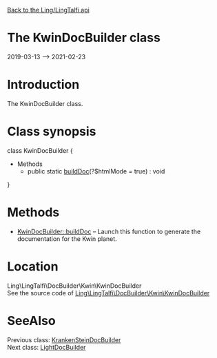 [Back to the Ling/LingTalfi api](https://github.com/lingtalfi/LingTalfi/blob/master/doc/api/Ling/LingTalfi.md)



The KwinDocBuilder class
================
2019-03-13 --> 2021-02-23






Introduction
============

The KwinDocBuilder class.



Class synopsis
==============


class <span class="pl-k">KwinDocBuilder</span>  {

- Methods
    - public static [buildDoc](https://github.com/lingtalfi/LingTalfi/blob/master/doc/api/Ling/LingTalfi/DocBuilder/Kwin/KwinDocBuilder/buildDoc.md)(?$htmlMode = true) : void

}






Methods
==============

- [KwinDocBuilder::buildDoc](https://github.com/lingtalfi/LingTalfi/blob/master/doc/api/Ling/LingTalfi/DocBuilder/Kwin/KwinDocBuilder/buildDoc.md) &ndash; Launch this function to generate the documentation for the Kwin planet.





Location
=============
Ling\LingTalfi\DocBuilder\Kwin\KwinDocBuilder<br>
See the source code of [Ling\LingTalfi\DocBuilder\Kwin\KwinDocBuilder](https://github.com/lingtalfi/LingTalfi/blob/master/DocBuilder/Kwin/KwinDocBuilder.php)



SeeAlso
==============
Previous class: [KrankenSteinDocBuilder](https://github.com/lingtalfi/LingTalfi/blob/master/doc/api/Ling/LingTalfi/DocBuilder/KrankenStein/KrankenSteinDocBuilder.md)<br>Next class: [LightDocBuilder](https://github.com/lingtalfi/LingTalfi/blob/master/doc/api/Ling/LingTalfi/DocBuilder/Light/LightDocBuilder.md)<br>
